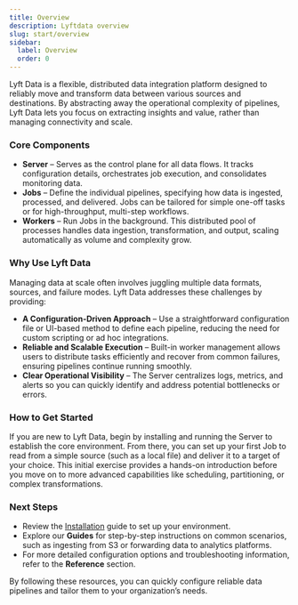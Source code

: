 ```yaml
---
title: Overview
description: Lyftdata overview
slug: start/overview
sidebar:
  label: Overview
  order: 0
---
```


Lyft Data is a flexible, distributed data integration platform designed to reliably move and transform data between various sources and destinations. By abstracting away the operational complexity of pipelines, Lyft Data lets you focus on extracting insights and value, rather than managing connectivity and scale.

### Core Components

- **Server** – Serves as the control plane for all data flows. It tracks configuration details, orchestrates job execution, and consolidates monitoring data.
- **Jobs** – Define the individual pipelines, specifying how data is ingested, processed, and delivered. Jobs can be tailored for simple one-off tasks or for high-throughput, multi-step workflows.
- **Workers** – Run Jobs in the background. This distributed pool of processes handles data ingestion, transformation, and output, scaling automatically as volume and complexity grow.

### Why Use Lyft Data

Managing data at scale often involves juggling multiple data formats, sources, and failure modes. Lyft Data addresses these challenges by providing:

- **A Configuration-Driven Approach** – Use a straightforward configuration file or UI-based method to define each pipeline, reducing the need for custom scripting or ad hoc integrations.
- **Reliable and Scalable Execution** – Built-in worker management allows users to distribute tasks efficiently and recover from common failures, ensuring pipelines continue running smoothly.
- **Clear Operational Visibility** – The Server centralizes logs, metrics, and alerts so you can quickly identify and address potential bottlenecks or errors.

### How to Get Started

If you are new to Lyft Data, begin by installing and running the Server to establish the core environment. From there, you can set up your first Job to read from a simple source (such as a local file) and deliver it to a target of your choice. This initial exercise provides a hands-on introduction before you move on to more advanced capabilities like scheduling, partitioning, or complex transformations.

### Next Steps

- Review the [Installation](/install/overview/) guide to set up your environment.
- Explore our **Guides** for step-by-step instructions on common scenarios, such as ingesting from S3 or forwarding data to analytics platforms.
- For more detailed configuration options and troubleshooting information, refer to the **Reference** section.

By following these resources, you can quickly configure reliable data pipelines and tailor them to your organization’s needs.